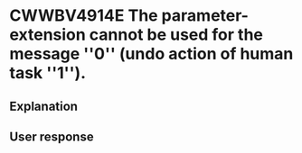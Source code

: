 # CWWBV4914E The parameter-extension cannot be used for the message ''0'' (undo action of human task ''1'').

## Explanation

## User response